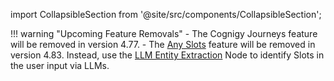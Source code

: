import CollapsibleSection from '@site/src/components/CollapsibleSection';

!!! warning "Upcoming Feature Removals"
    - The Cognigy Journeys feature will be removed in version 4.77.
    - The [Any Slots](https://docs.cognigy.com/ai/empower/nlu/slots-and-lexicons/any-slots/) feature will be removed in version 4.83. Instead, use the [LLM Entity Extraction](https://docs.cognigy.com/ai/nodes/other-nodes/llm-entity-extract/) Node to identify Slots in the user input via LLMs.